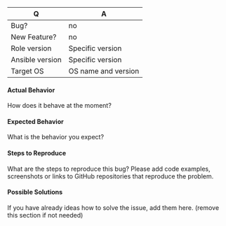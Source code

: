 | Q | A
| --- | ---
| Bug? | no
| New Feature? | no
| Role version | Specific version
| Ansible version | Specific version
| Target OS | OS name and version

#### Actual Behavior

How does it behave at the moment? 

#### Expected Behavior

What is the behavior you expect?

#### Steps to Reproduce

What are the steps to reproduce this bug? Please add code examples,
screenshots or links to GitHub repositories that reproduce the problem.

#### Possible Solutions

If you have already ideas how to solve the issue, add them here.
(remove this section if not needed)
